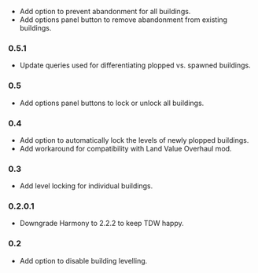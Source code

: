- Add option to prevent abandonment for all buildings.
- Add options panel button to remove abandonment from existing buildings.

### 0.5.1
- Update queries used for differentiating plopped vs. spawned buildings.

### 0.5
- Add options panel buttons to lock or unlock all buildings.

### 0.4
- Add option to automatically lock the levels of newly plopped buildings.
- Add workaround for compatibility with Land Value Overhaul mod.

### 0.3
- Add level locking for individual buildings.

### 0.2.0.1
- Downgrade Harmony to 2.2.2 to keep TDW happy.

### 0.2
- Add option to disable building levelling.